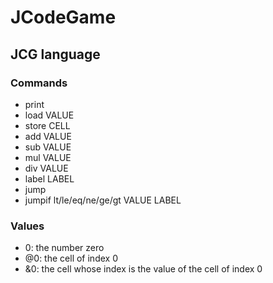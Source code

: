 # JCodeGame

## JCG language

### Commands

- print
- load VALUE
- store CELL
- add VALUE
- sub VALUE
- mul VALUE
- div VALUE
- label LABEL
- jump
- jumpif lt/le/eq/ne/ge/gt VALUE LABEL

### Values

- 0: the number zero
- @0: the cell of index 0
- &0: the cell whose index is the value of the cell of index 0
